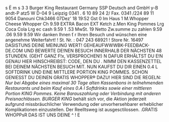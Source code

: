 s Ë m s 3 3 Burger King Restaurant Germany SSP Deutsch and GmbH y-B andt-P atz5 W D-04 9 Leipzig 0341 . 6 10 89 24 2/ Fax. 0341 /224 89 11 9054 Danouni Chk3466 07Dez' 18 19:52 Gst 0 Im Haus 1 M.Whopper Cheese Whopper Ch 9.59 EXTRA Bacon EXT Ketch z.Men King Pommes Lrg Coca Cola Lrg ec cash 9.59 1 .53 MwSt. 19 Netto Zw.summe zu zahlen 9.59 .06 9.59 9.59 Wir danken Ihnen ť r Ihren Besuch und wünschen eine angenehme Weiterfahrt! ! St. Nr. : 047 243 68921 ! Store Nr. 16497 DASISTUNS DEINE MEINUNG WERT! GEHEAUFWWWBK-FEEDBACK-DE.COM UND BEWERTE DE!NEN BESUCH INNERHALB DER NÄCHSTEN 48 STUNDEN. (GEHT GANZ F!x, VERSPROCHEN!) N DAFUR ERHÄLTST DU E!N GENAU HIER HINSCHREIBST: CODE, DEN DU . NIMM DEN KASSENZETTEL BEI DEINEM NÄCHSTEN BESUCH MIT. NUN KAUFST DU DIR EINEN 0.4 L SOFTDRINK UND EINE MITTLERE PORTION KING POMMES. SCHON GENIESST DU DEINEN GRATIS WHOPPER® DAZU! HIER SIND DIE REGELN: *Nur bei Abgabe eines maximal 30 Tage alten Kassenbons in teilnehmenden Restaurants und beim Kauf eines 0.A l Softdrinks sowie einer mittleren Portion KING Pommes. Keine Barauszahlung oder Verbindung mit anderen Preisnachlässen. BURGER KING* behält sich vor, die Aktion jederzeit aufgrund missbräuchlicher Verwendung oder unvorhersehbarer erheblicher Komplikationen einzustellen. Der Reelltsweg ist ausgesctilossen. .GRATIS WHOPPsR DAS IST UNS DEINE ^ ! E